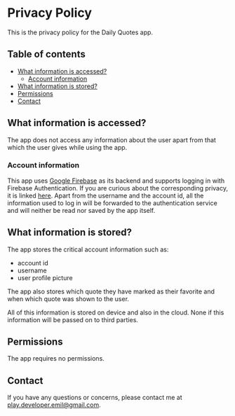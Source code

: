 # Privacy Policy

This is the privacy policy for the Daily Quotes app.

## Table of contents

- [What information is accessed?](#what-information-is-accessed)
    - [Account information](#account-information)
- [What information is stored?](#what-information-is-stored)
- [Permissions](#permissions)
- [Contact](#contact)

## What information is accessed?

The app does not access any information about the user apart from that which the user gives while using
the app.

### Account information

This app uses [Google Firebase](https://firebase.google.com) as its backend and supports logging in 
with Firebase Authentication. If you are curious about the corresponding privacy, it is linked 
[here](https://firebase.google.com/support/privacy/).
Apart from the username and the account id, all the information used to log in will be forwarded to 
the authentication service and will neither be read nor saved by the app itself.

## What information is stored?

The app stores the critical account information such as:
- account id
- username
- user profile picture

The app also stores which quote they have marked as their favorite and when which quote was shown
to the user.

All of this information is stored on device and also in the cloud. None if this information will
be passed on to third parties.

## Permissions

The app requires no permissions.

## Contact

If you have any questions or concerns, please contact me at [play.developer.emil@gmail.com](mailto:play.developer.emil@gmail.com).